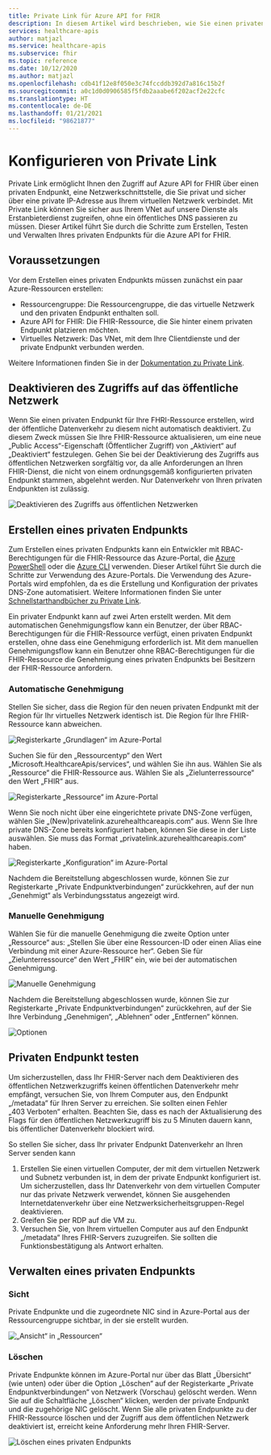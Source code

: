 ```yaml
---
title: Private Link für Azure API for FHIR
description: In diesem Artikel wird beschrieben, wie Sie einen privaten Endpunkt für Azure API for FHIR-Dienste einrichten.
services: healthcare-apis
author: matjazl
ms.service: healthcare-apis
ms.subservice: fhir
ms.topic: reference
ms.date: 10/12/2020
ms.author: matjazl
ms.openlocfilehash: cdb41f12e8f050e3c74fccddb392d7a816c15b2f
ms.sourcegitcommit: a0c1d0d0906585f5fdb2aaabe6f202acf2e22cfc
ms.translationtype: HT
ms.contentlocale: de-DE
ms.lasthandoff: 01/21/2021
ms.locfileid: "98621877"
---
```

# <a name="configure-private-link"></a>Konfigurieren von Private Link

Private Link ermöglicht Ihnen den Zugriff auf Azure API for FHIR über einen privaten Endpunkt, eine Netzwerkschnittstelle, die Sie privat und sicher über eine private IP-Adresse aus Ihrem virtuellen Netzwerk verbindet. Mit Private Link können Sie sicher aus Ihrem VNet auf unsere Dienste als Erstanbieterdienst zugreifen, ohne ein öffentliches DNS passieren zu müssen. Dieser Artikel führt Sie durch die Schritte zum Erstellen, Testen und Verwalten Ihres privaten Endpunkts für die Azure API for FHIR.

## <a name="prerequisites"></a>Voraussetzungen

Vor dem Erstellen eines privaten Endpunkts müssen zunächst ein paar Azure-Ressourcen erstellen:

- Ressourcengruppe: Die Ressourcengruppe, die das virtuelle Netzwerk und den privaten Endpunkt enthalten soll.
- Azure API for FHIR: Die FHIR-Ressource, die Sie hinter einem privaten Endpunkt platzieren möchten.
- Virtuelles Netzwerk: Das VNet, mit dem Ihre Clientdienste und der private Endpunkt verbunden werden.

Weitere Informationen finden Sie in der [Dokumentation zu Private Link](../private-link/index.yml).

## <a name="disable-public-network-access"></a>Deaktivieren des Zugriffs auf das öffentliche Netzwerk

Wenn Sie einen privaten Endpunkt für Ihre FHRI-Ressource erstellen, wird der öffentliche Datenverkehr zu diesem nicht automatisch deaktiviert. Zu diesem Zweck müssen Sie Ihre FHIR-Ressource aktualisieren, um eine neue „Public Access“-Eigenschaft (Öffentlicher Zugriff) von „Aktiviert“ auf „Deaktiviert“ festzulegen. Gehen Sie bei der Deaktivierung des Zugriffs aus öffentlichen Netzwerken sorgfältig vor, da alle Anforderungen an Ihren FHIR-Dienst, die nicht von einem ordnungsgemäß konfigurierten privaten Endpunkt stammen, abgelehnt werden. Nur Datenverkehr von Ihren privaten Endpunkten ist zulässig.

![Deaktivieren des Zugriffs aus öffentlichen Netzwerken](media/private-link/private-link-disable.png)

## <a name="create-private-endpoint"></a>Erstellen eines privaten Endpunkts

Zum Erstellen eines privaten Endpunkts kann ein Entwickler mit RBAC-Berechtigungen für die FHIR-Ressource das Azure-Portal, die [Azure PowerShell](../private-link/create-private-endpoint-powershell.md) oder die [Azure CLI](../private-link/create-private-endpoint-cli.md) verwenden. Dieser Artikel führt Sie durch die Schritte zur Verwendung des Azure-Portals. Die Verwendung des Azure-Portals wird empfohlen, da es die Erstellung und Konfiguration der privates DNS-Zone automatisiert. Weitere Informationen finden Sie unter [Schnellstarthandbücher zu Private Link](../private-link/create-private-endpoint-portal.md).

Ein privater Endpunkt kann auf zwei Arten erstellt werden. Mit dem automatischen Genehmigungsflow kann ein Benutzer, der über RBAC-Berechtigungen für die FHIR-Ressource verfügt, einen privaten Endpunkt erstellen, ohne dass eine Genehmigung erforderlich ist. Mit dem manuellen Genehmigungsflow kann ein Benutzer ohne RBAC-Berechtigungen für die FHIR-Ressource die Genehmigung eines privaten Endpunkts bei Besitzern der FHIR-Ressource anfordern.

### <a name="auto-approval"></a>Automatische Genehmigung

Stellen Sie sicher, dass die Region für den neuen privaten Endpunkt mit der Region für Ihr virtuelles Netzwerk identisch ist. Die Region für Ihre FHIR-Ressource kann abweichen.

![Registerkarte „Grundlagen“ im Azure-Portal](media/private-link/private-link-portal2.png)

Suchen Sie für den „Ressourcentyp“ den Wert „Microsoft.HealthcareApis/services“, und wählen Sie ihn aus. Wählen Sie als „Ressource“ die FHIR-Ressource aus. Wählen Sie als „Zielunterressource“ den Wert „FHIR“ aus.

![Registerkarte „Ressource“ im Azure-Portal](media/private-link/private-link-portal1.png)

Wenn Sie noch nicht über eine eingerichtete private DNS-Zone verfügen, wählen Sie „(New)privatelink.azurehealthcareapis.com“ aus. Wenn Sie Ihre private DNS-Zone bereits konfiguriert haben, können Sie diese in der Liste auswählen. Sie muss das Format „privatelink.azurehealthcareapis.com“ haben.

![Registerkarte „Konfiguration“ im Azure-Portal](media/private-link/private-link-portal3.png)

Nachdem die Bereitstellung abgeschlossen wurde, können Sie zur Registerkarte „Private Endpunktverbindungen“ zurückkehren, auf der nun „Genehmigt“ als Verbindungsstatus angezeigt wird.

### <a name="manual-approval"></a>Manuelle Genehmigung

Wählen Sie für die manuelle Genehmigung die zweite Option unter „Ressource“ aus: „Stellen Sie über eine Ressourcen-ID oder einen Alias eine Verbindung mit einer Azure-Ressource her“. Geben Sie für „Zielunterressource“ den Wert „FHIR“ ein, wie bei der automatischen Genehmigung.

![Manuelle Genehmigung](media/private-link/private-link-manual.png)

Nachdem die Bereitstellung abgeschlossen wurde, können Sie zur Registerkarte „Private Endpunktverbindungen“ zurückkehren, auf der Sie Ihre Verbindung „Genehmigen“, „Ablehnen“ oder „Entfernen“ können.

![Optionen](media/private-link/private-link-options.png)

## <a name="test-private-endpoint"></a>Privaten Endpunkt testen

Um sicherzustellen, dass Ihr FHIR-Server nach dem Deaktivieren des öffentlichen Netzwerkzugriffs keinen öffentlichen Datenverkehr mehr empfängt, versuchen Sie, von Ihrem Computer aus, den Endpunkt „/metadata“ für Ihren Server zu erreichen. Sie sollten einen Fehler „403 Verboten“ erhalten. Beachten Sie, dass es nach der Aktualisierung des Flags für den öffentlichen Netzwerkzugriff bis zu 5 Minuten dauern kann, bis öffentlicher Datenverkehr blockiert wird.

So stellen Sie sicher, dass Ihr privater Endpunkt Datenverkehr an Ihren Server senden kann

1. Erstellen Sie einen virtuellen Computer, der mit dem virtuellen Netzwerk und Subnetz verbunden ist, in dem der private Endpunkt konfiguriert ist. Um sicherzustellen, dass Ihr Datenverkehr von dem virtuellen Computer nur das private Netzwerk verwendet, können Sie ausgehenden Internetdatenverkehr über eine Netzwerksicherheitsgruppen-Regel deaktivieren.
2. Greifen Sie per RDP auf die VM zu.
3. Versuchen Sie, von Ihrem virtuellen Computer aus auf den Endpunkt „/metadata“ Ihres FHIR-Servers zuzugreifen. Sie sollten die Funktionsbestätigung als Antwort erhalten.

## <a name="manage-private-endpoint"></a>Verwalten eines privaten Endpunkts

### <a name="view"></a>Sicht

Private Endpunkte und die zugeordnete NIC sind in Azure-Portal aus der Ressourcengruppe sichtbar, in der sie erstellt wurden.

![„Ansicht“ in „Ressourcen“](media/private-link/private-link-view.png)

### <a name="delete"></a>Löschen

Private Endpunkte können im Azure-Portal nur über das Blatt „Übersicht“ (wie unten) oder über die Option „Löschen“ auf der Registerkarte „Private Endpunktverbindungen“ von Netzwerk (Vorschau) gelöscht werden. Wenn Sie auf die Schaltfläche „Löschen“ klicken, werden der private Endpunkt und die zugehörige NIC gelöscht. Wenn Sie alle privaten Endpunkte zu der FHIR-Ressource löschen und der Zugriff aus dem öffentlichen Netzwerk deaktiviert ist, erreicht keine Anforderung mehr Ihren FHIR-Server.

![Löschen eines privaten Endpunkts](media/private-link/private-link-delete.png)
